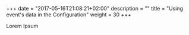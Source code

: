 +++
date = "2017-05-16T21:08:21+02:00"
description = ""
title = "Using event's data in the Configuration"
weight = 30
+++

Lorem Ipsum
